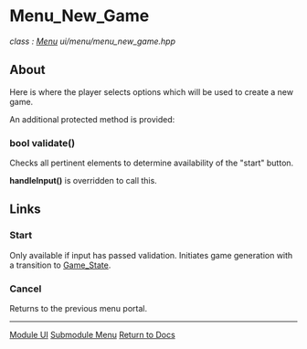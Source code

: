 # Menu_New_Game
*class : [Menu](menu.md)*
*ui/menu/menu_new_game.hpp*

## About
Here is where the player selects options which will be used to create a new game.

An additional protected method is provided:

### bool validate()
Checks all pertinent elements to determine availability of the "start" button.

**handleInput()** is overridden to call this.

## Links

### Start
Only available if input has passed validation. Initiates game generation with a transition to [Game_State](../../engine/shell/game_state.md).

### Cancel
Returns to the previous menu portal.

---

[Module UI](../ui.md)
[Submodule Menu](menu.md)
[Return to Docs](../../docs.md)